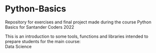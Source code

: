 # Python-Basics

Repository for exercises and final project made during the course Python Basics for Santander Coders 2022

This is an introduction to some tools, functions and libraries intended to prepare students for the main course:  
Data Science
  
